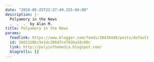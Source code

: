 ```yaml
---
date: "2024-05-25T22:37:49.155-04:00"
description: |-
  Polyamory in the News
  .  .  .  by Alan M.
title: Polyamory in the News
params:
  feedlink: https://www.blogger.com/feeds/30436440/posts/default
  id: 30d1320bc5e1dc206d7ce7026a10c60c
  link: http://polyinthemedia.blogspot.com/
  blogrolls: []
---
```


